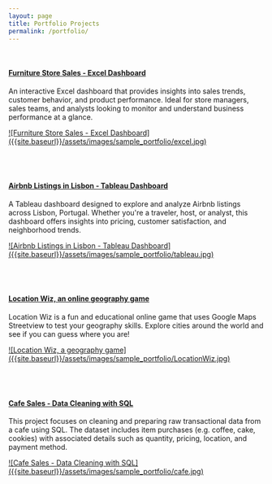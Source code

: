 ```yaml
---
layout: page
title: Portfolio Projects
permalink: /portfolio/
---
```


<br>

#### [Furniture Store Sales - Excel Dashboard](/assets/docs/FurnitureSales_Dashboard.xlsx)


An interactive Excel dashboard that provides insights into sales trends, customer behavior, and product performance. Ideal for store managers, sales teams, and analysts looking to monitor and understand business performance at a glance.

<a href="/assets/docs/FurnitureSales_Dashboard.xlsx">
    ![Furniture Store Sales - Excel Dashboard]({{site.baseurl}}/assets/images/sample_portfolio/excel.jpg)
</a>
<br><br><br><br>

#### [Airbnb Listings in Lisbon - Tableau Dashboard](/assets/docs/LisbonAirbnbListings_FINAL.twbx)

A Tableau dashboard designed to explore and analyze Airbnb listings across Lisbon, Portugal. Whether you're a traveler, host, or analyst, this dashboard offers insights into pricing, customer satisfaction, and neighborhood trends.

<a href="/assets/docs/LisbonAirbnbListings_FINAL.twbx">
![Airbnb Listings in Lisbon - Tableau Dashboard]({{site.baseurl}}/assets/images/sample_portfolio/tableau.jpg)
</a>
<br><br><br><br>

#### [Location Wiz, an online geography game](https://locationwiz.justinfernando.org)

Location Wiz is a fun and educational online game that uses Google Maps Streetview to test your geography skills. Explore cities around the world and see if you can guess where you are!

<a href="https://locationwiz.justinfernando.org">
![Location Wiz, a geography game]({{site.baseurl}}/assets/images/sample_portfolio/LocationWiz.jpg)
</a>
<br><br><br><br>

#### [Cafe Sales - Data Cleaning with SQL](/assets/docs/CafeSales_DataCleaning.sql)

This project focuses on cleaning and preparing raw transactional data from a cafe using SQL. The dataset includes item purchases (e.g. coffee, cake, cookies) with associated details such as quantity, pricing, location, and payment method.

<a href="/assets/docs/CafeSales_DataCleaning.sql">
![Cafe Sales - Data Cleaning with SQL]({{site.baseurl}}/assets/images/sample_portfolio/cafe.jpg)
</a>
